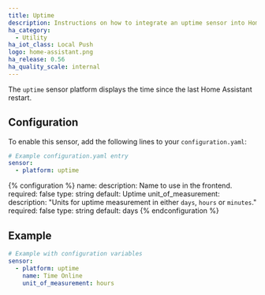 ```yaml
---
title: Uptime
description: Instructions on how to integrate an uptime sensor into Home Assistant.
ha_category:
  - Utility
ha_iot_class: Local Push
logo: home-assistant.png
ha_release: 0.56
ha_quality_scale: internal
---
```


The `uptime` sensor platform displays the time since the last Home Assistant restart.

## Configuration

To enable this sensor, add the following lines to your `configuration.yaml`:

```yaml
# Example configuration.yaml entry
sensor:
  - platform: uptime
```

{% configuration %}
name:
  description: Name to use in the frontend.
  required: false
  type: string
  default: Uptime
unit_of_measurement:
  description: "Units for uptime measurement in either `days`, `hours` or `minutes`."
  required: false
  type: string
  default: days
{% endconfiguration %}

## Example

```yaml
# Example with configuration variables
sensor:
  - platform: uptime
    name: Time Online
    unit_of_measurement: hours
````
